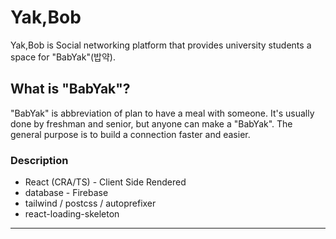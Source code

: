 # Yak,Bob

Yak,Bob is Social networking platform that provides university students a space for "BabYak"(밥약).

## What is "BabYak"?

"BabYak" is abbreviation of plan to have a meal with someone.
It's usually done by freshman and senior, but anyone can make a "BabYak".
The general purpose is to build a connection faster and easier.

### Description

- React (CRA/TS) - Client Side Rendered
- database - Firebase
- tailwind / postcss / autoprefixer
- react-loading-skeleton

---
